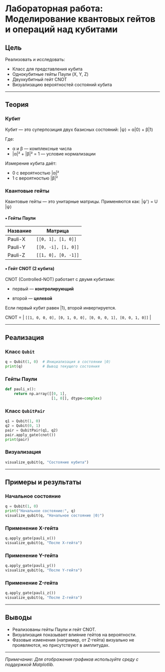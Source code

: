 
# Лабораторная работа: Моделирование квантовых гейтов и операций над кубитами

## Цель

Реализовать и исследовать:

- Класс для представления кубита
- Однокубитные гейты Паули (X, Y, Z)
- Двухкубитный гейт CNOT
- Визуализацию вероятностей состояний кубита

---

## Теория
### Кубит

Кубит — это суперпозиция двух базисных состояний: |ψ⟩ = α|0⟩ + β|1⟩

Где:
- α и β — комплексные числа
- |α|² + |β|² = 1 — условие нормализации

Измерение кубита даёт:
- 0 с вероятностью |α|²
- 1 с вероятностью |β|²

### Квантовые гейты

Квантовые гейты — это унитарные матрицы. Применяются как: |ψ'⟩ = U |ψ⟩
#### ▪️ Гейты Паули

| Название | Матрица |
|----------|---------|
| Pauli-X  | `[[0, 1], [1, 0]]` |
| Pauli-Y  | `[[0, -i], [i, 0]]` |
| Pauli-Z  | `[[1, 0], [0, -1]]` |

#### ▪️ Гейт CNOT (2 кубита)

CNOT (Controlled-NOT) работает с двумя кубитами:

- первый — **контролирующий**

- второй — **целевой**

Если первый кубит равен |1⟩, второй инвертируется.

CNOT = | `[[1, 0, 0, 0],
[0, 1, 0, 0],
[0, 0, 0, 1],
[0, 0, 1, 0]]` |

---


## Реализация

### Класс `Qubit`

```python
q = Qubit(1, 0)  # Инициализация в состоянии |0⟩
print(q)         # Вывод текущего состояния
```

### Гейты Паули

```python
def pauli_x():
    return np.array([[0, 1],
                     [1, 0]], dtype=complex)
```

### Класс `QubitPair`

```python
q1 = Qubit(1, 0)
q2 = Qubit(0, 1)
pair = QubitPair(q1, q2)
pair.apply_gate(cnot())
print(pair)
```

### Визуализация

```python
visualize_qubit(q, "Состояние кубита")
```

---

## Примеры и результаты

### Начальное состояние

```python
q = Qubit(1, 0)
print("Начальное состояние:", q)
visualize_qubit(q, "Начальное состояние |0⟩")
```

### Применение X-гейта

```python
q.apply_gate(pauli_x())
visualize_qubit(q, "После X-гейта")
```

### Применение Y-гейта

```python
q.apply_gate(pauli_y())
visualize_qubit(q, "После Y-гейта")
```

### Применение Z-гейта

```python
q.apply_gate(pauli_z())
visualize_qubit(q, "После Z-гейта")
```

---

## Выводы

- Реализованы гейты Паули и гейт CNOT.
- Визуализация показывает влияние гейтов на вероятности.
- Фазовые изменения (например, от Z-гейта) визуально не проявляются, но присутствуют в амплитудах.

---

*Примечание: Для отображения графиков используйте среду с поддержкой Matplotlib.*
